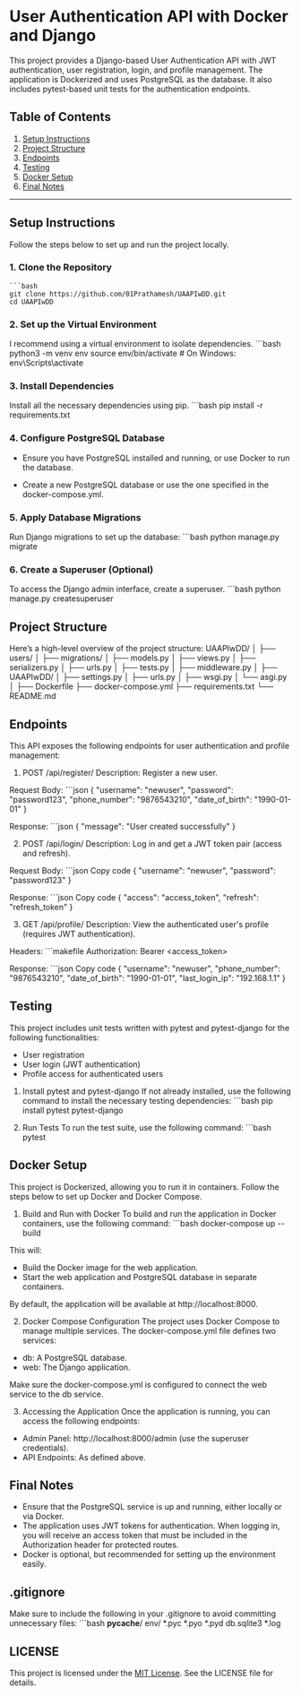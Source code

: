 # User Authentication API with Docker and Django

This project provides a Django-based User Authentication API with JWT authentication, user registration, login, and profile management. The application is Dockerized and uses PostgreSQL as the database. It also includes pytest-based unit tests for the authentication endpoints.

## Table of Contents
1. [Setup Instructions](#setup-instructions)
2. [Project Structure](#project-structure)
3. [Endpoints](#endpoints)
4. [Testing](#testing)
5. [Docker Setup](#docker-setup)
6. [Final Notes](#final-notes)

---

## Setup Instructions

Follow the steps below to set up and run the project locally.

### 1. Clone the Repository
    
    ```bash
    git clone https://github.com/01Prathamesh/UAAPIwDD.git
    cd UAAPIwDD

### 2. Set up the Virtual Environment
I recommend using a virtual environment to isolate dependencies.
        ```bash
        python3 -m venv env
        source env/bin/activate  # On Windows: env\Scripts\activate

### 3. Install Dependencies
Install all the necessary dependencies using pip.
        ```bash
        pip install -r requirements.txt

### 4. Configure PostgreSQL Database
- Ensure you have PostgreSQL installed and running, or use Docker to run the database.

- Create a new PostgreSQL database or use the one specified in the docker-compose.yml.

### 5. Apply Database Migrations
Run Django migrations to set up the database:
        ```bash
        python manage.py migrate

### 6. Create a Superuser (Optional)
To access the Django admin interface, create a superuser.
        ```bash
        python manage.py createsuperuser

## Project Structure
Here’s a high-level overview of the project structure:
UAAPIwDD/
│
├── users/
│   ├── migrations/
│   ├── models.py
│   ├── views.py
│   ├── serializers.py
│   ├── urls.py
│   ├── tests.py
│   ├── middleware.py
│
├── UAAPIwDD/
│   ├── settings.py
│   ├── urls.py
│   ├── wsgi.py
│   └── asgi.py
│
├── Dockerfile
├── docker-compose.yml
├── requirements.txt
└── README.md

## Endpoints
This API exposes the following endpoints for user authentication and profile management:

1. POST /api/register/
Description: Register a new user.

Request Body:
        ```json
        {
        "username": "newuser",
        "password": "password123",
        "phone_number": "9876543210",
        "date_of_birth": "1990-01-01"
        }

Response:
        ```json
        {
            "message": "User created successfully"
        }

2. POST /api/login/
Description: Log in and get a JWT token pair (access and refresh).

Request Body:
        ```json
        Copy code
        {
        "username": "newuser",
        "password": "password123"
        }

Response:
        ```json
        Copy code
        {
        "access": "access_token",
        "refresh": "refresh_token"
        }

3. GET /api/profile/
Description: View the authenticated user's profile (requires JWT authentication).

Headers:
        ```makefile
        Authorization: Bearer <access_token>

Response:
        ```json
        Copy code
        {
        "username": "newuser",
        "phone_number": "9876543210",
        "date_of_birth": "1990-01-01",
        "last_login_ip": "192.168.1.1"
        }

## Testing
This project includes unit tests written with pytest and pytest-django for the following functionalities:

- User registration
- User login (JWT authentication)
- Profile access for authenticated users

1. Install pytest and pytest-django
If not already installed, use the following command to install the necessary testing dependencies:
        ```bash
        pip install pytest pytest-django

2. Run Tests
To run the test suite, use the following command:
        ```bash
        pytest

## Docker Setup
This project is Dockerized, allowing you to run it in containers. Follow the steps below to set up Docker and Docker Compose.

1. Build and Run with Docker
To build and run the application in Docker containers, use the following command:
        ```bash
        docker-compose up --build

This will:
- Build the Docker image for the web application.
- Start the web application and PostgreSQL database in separate containers.

By default, the application will be available at http://localhost:8000.

2. Docker Compose Configuration
The project uses Docker Compose to manage multiple services. The docker-compose.yml file defines two services:

- db: A PostgreSQL database.
- web: The Django application.

Make sure the docker-compose.yml is configured to connect the web service to the db service.

3. Accessing the Application
Once the application is running, you can access the following endpoints:

- Admin Panel: http://localhost:8000/admin (use the superuser credentials).
- API Endpoints: As defined above.

## Final Notes
- Ensure that the PostgreSQL service is up and running, either locally or via Docker.
- The application uses JWT tokens for authentication. When logging in, you will receive an access token that must be included in the Authorization header for protected routes.
- Docker is optional, but recommended for setting up the environment easily.

## .gitignore
Make sure to include the following in your .gitignore to avoid committing unnecessary files:
        ```bash
        __pycache__/
        env/
        *.pyc
        *.pyo
        *.pyd
        db.sqlite3
        *.log

## LICENSE

This project is licensed under the [MIT License](LICENSE). See the LICENSE file for details.